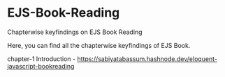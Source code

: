 # EJS-Book-Reading
Chapterwise keyfindings on EJS Book Reading


Here, you can find all the chapterwise keyfindings of EJS Book.

chapter-1 Introduction - https://sabiyatabassum.hashnode.dev/eloquent-javascript-bookreading
